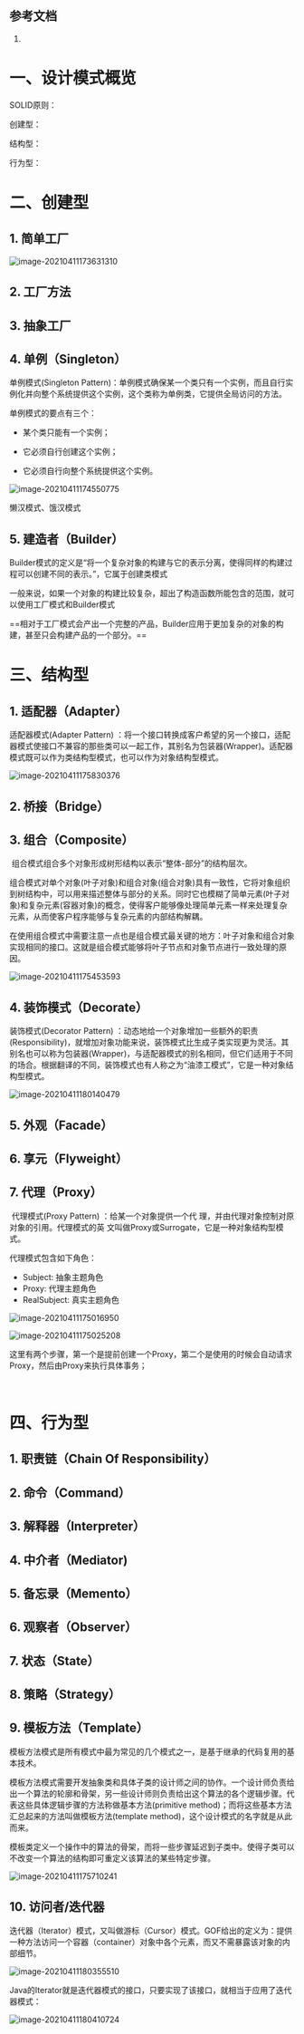 ## 参考文档

1. 



# 一、设计模式概览

SOLID原则：

创建型：

结构型：

行为型：



# 二、创建型

## 1. 简单工厂



![image-20210411173631310](设计模式.assets/image-20210411173631310.png)

## 2. 工厂方法

## 3. 抽象工厂

## 4. 单例（Singleton）

单例模式(Singleton Pattern)：单例模式确保某一个类只有一个实例，而且自行实例化并向整个系统提供这个实例，这个类称为单例类，它提供全局访问的方法。

单例模式的要点有三个：

- 某个类只能有一个实例；

- 它必须自行创建这个实例；

- 它必须自行向整个系统提供这个实例。



![image-20210411174550775](设计模式.assets/image-20210411174550775.png)

懒汉模式、饿汉模式



## 5. 建造者（Builder）

​	Builder模式的定义是“将一个复杂对象的构建与它的表示分离，使得同样的构建过程可以创建不同的表示。”，它属于创建类模式

​	一般来说，如果一个对象的构建比较复杂，超出了构造函数所能包含的范围，就可以使用工厂模式和Builder模式

==相对于工厂模式会产出一个完整的产品，Builder应用于更加复杂的对象的构建，甚至只会构建产品的一个部分。==





# 三、结构型

## 1. 适配器（Adapter）

适配器模式(Adapter Pattern) ：将一个接口转换成客户希望的另一个接口，适配器模式使接口不兼容的那些类可以一起工作，其别名为包装器(Wrapper)。适配器模式既可以作为类结构型模式，也可以作为对象结构型模式。

![image-20210411175830376](设计模式.assets/image-20210411175830376.png)





## 2.  桥接（Bridge）

## 3. 组合（Composite）

​	组合模式组合多个对象形成树形结构以表示“整体-部分”的结构层次。

​	组合模式对单个对象(叶子对象)和组合对象(组合对象)具有一致性，它将对象组织到树结构中，可以用来描述整体与部分的关系。同时它也模糊了简单元素(叶子对象)和复杂元素(容器对象)的概念，使得客户能够像处理简单元素一样来处理复杂元素，从而使客户程序能够与复杂元素的内部结构解耦。

​    在使用组合模式中需要注意一点也是组合模式最关键的地方：叶子对象和组合对象实现相同的接口。这就是组合模式能够将叶子节点和对象节点进行一致处理的原因。

![image-20210411175453593](设计模式.assets/image-20210411175453593.png)





## 4. 装饰模式（Decorate）

装饰模式(Decorator Pattern) ：动态地给一个对象增加一些额外的职责(Responsibility)，就增加对象功能来说，装饰模式比生成子类实现更为灵活。其别名也可以称为包装器(Wrapper)，与适配器模式的别名相同，但它们适用于不同的场合。根据翻译的不同，装饰模式也有人称之为“油漆工模式”，它是一种对象结构型模式。

![image-20210411180140479](设计模式.assets/image-20210411180140479.png)



## 5. 外观（Facade）

## 6. 享元（Flyweight）

## 7. 代理（Proxy）

​	代理模式(Proxy Pattern) ：给某一个对象提供一个代 理，并由代理对象控制对原对象的引用。代理模式的英 文叫做Proxy或Surrogate，它是一种对象结构型模式。

代理模式包含如下角色：

- Subject: 抽象主题角色
- Proxy: 代理主题角色
- RealSubject: 真实主题角色

![image-20210411175016950](设计模式.assets/image-20210411175016950.png)

![image-20210411175025208](设计模式.assets/image-20210411175025208.png)

​	这里有两个步骤，第一个是提前创建一个Proxy，第二个是使用的时候会自动请求Proxy，然后由Proxy来执行具体事务；

​	

# 四、行为型

## 1. 职责链（Chain Of Responsibility）

## 2. 命令（Command）

## 3. 解释器（Interpreter）

## 4. 中介者（Mediator)

## 5. 备忘录（Memento）

## 6. 观察者（Observer）

## 7. 状态（State）

## 8. 策略（Strategy）

## 9. 模板方法（Template）

模板方法模式是所有模式中最为常见的几个模式之一，是基于继承的代码复用的基本技术。

模板方法模式需要开发抽象类和具体子类的设计师之间的协作。一个设计师负责给出一个算法的轮廓和骨架，另一些设计师则负责给出这个算法的各个逻辑步骤。代表这些具体逻辑步骤的方法称做基本方法(primitive method)；而将这些基本方法汇总起来的方法叫做模板方法(template method)，这个设计模式的名字就是从此而来。

模板类定义一个操作中的算法的骨架，而将一些步骤延迟到子类中。使得子类可以不改变一个算法的结构即可重定义该算法的某些特定步骤。

![image-20210411175710241](设计模式.assets/image-20210411175710241.png)



## 10. 访问者/迭代器

​	迭代器（Iterator）模式，又叫做游标（Cursor）模式。GOF给出的定义为：提供一种方法访问一个容器（container）对象中各个元素，而又不需暴露该对象的内部细节。

![image-20210411180355510](设计模式.assets/image-20210411180355510.png)

​	Java的Iterator就是迭代器模式的接口，只要实现了该接口，就相当于应用了迭代器模式：

![image-20210411180410724](设计模式.assets/image-20210411180410724.png)



